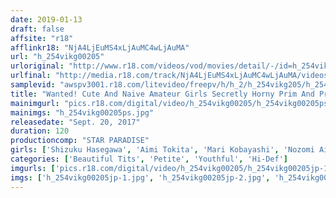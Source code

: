 ```yaml
---
date: 2019-01-13
draft: false
affsite: "r18"
afflinkr18: "NjA4LjEuMS4xLjAuMC4wLjAuMA"
url: "h_254vikg00205"
urloriginal: "http://www.r18.com/videos/vod/movies/detail/-/id=h_254vikg00205"
urlfinal: "http://media.r18.com/track/NjA4LjEuMS4xLjAuMC4wLjAuMA/videos/vod/movies/detail/-/id=h_254vikg00205"
samplevid: "awspv3001.r18.com/litevideo/freepv/h/h_2/h_254vikg205/h_254vikg205_dmb_w.mp4"
title: "Wanted! Cute And Naive Amateur Girls Secretly Horny Prim And Proper Girls"
mainimgurl: "pics.r18.com/digital/video/h_254vikg00205/h_254vikg00205ps.jpg"
mainimgs: "h_254vikg00205ps.jpg"
releasedate: "Sept. 20, 2017"
duration: 120
productioncomp: "STAR PARADISE"
girls: ['Shizuku Hasegawa', 'Aimi Tokita', 'Mari Kobayashi', 'Nozomi Aiuchi']
categories: ['Beautiful Tits', 'Petite', 'Youthful', 'Hi-Def']
imgurls: ['pics.r18.com/digital/video/h_254vikg00205/h_254vikg00205jp-1.jpg', 'pics.r18.com/digital/video/h_254vikg00205/h_254vikg00205jp-2.jpg', 'pics.r18.com/digital/video/h_254vikg00205/h_254vikg00205jp-3.jpg', 'pics.r18.com/digital/video/h_254vikg00205/h_254vikg00205jp-4.jpg', 'pics.r18.com/digital/video/h_254vikg00205/h_254vikg00205jp-5.jpg', 'pics.r18.com/digital/video/h_254vikg00205/h_254vikg00205jp-6.jpg', 'pics.r18.com/digital/video/h_254vikg00205/h_254vikg00205jp-7.jpg', 'pics.r18.com/digital/video/h_254vikg00205/h_254vikg00205jp-8.jpg', 'pics.r18.com/digital/video/h_254vikg00205/h_254vikg00205jp-9.jpg', 'pics.r18.com/digital/video/h_254vikg00205/h_254vikg00205jp-10.jpg', 'pics.r18.com/digital/video/h_254vikg00205/h_254vikg00205jp-11.jpg', 'pics.r18.com/digital/video/h_254vikg00205/h_254vikg00205jp-12.jpg', 'pics.r18.com/digital/video/h_254vikg00205/h_254vikg00205jp-13.jpg', 'pics.r18.com/digital/video/h_254vikg00205/h_254vikg00205jp-14.jpg', 'pics.r18.com/digital/video/h_254vikg00205/h_254vikg00205jp-15.jpg', 'pics.r18.com/digital/video/h_254vikg00205/h_254vikg00205jp-16.jpg', 'pics.r18.com/digital/video/h_254vikg00205/h_254vikg00205jp-17.jpg', 'pics.r18.com/digital/video/h_254vikg00205/h_254vikg00205jp-18.jpg', 'pics.r18.com/digital/video/h_254vikg00205/h_254vikg00205jp-19.jpg', 'pics.r18.com/digital/video/h_254vikg00205/h_254vikg00205jp-20.jpg']
imgs: ['h_254vikg00205jp-1.jpg', 'h_254vikg00205jp-2.jpg', 'h_254vikg00205jp-3.jpg', 'h_254vikg00205jp-4.jpg', 'h_254vikg00205jp-5.jpg', 'h_254vikg00205jp-6.jpg', 'h_254vikg00205jp-7.jpg', 'h_254vikg00205jp-8.jpg', 'h_254vikg00205jp-9.jpg', 'h_254vikg00205jp-10.jpg', 'h_254vikg00205jp-11.jpg', 'h_254vikg00205jp-12.jpg', 'h_254vikg00205jp-13.jpg', 'h_254vikg00205jp-14.jpg', 'h_254vikg00205jp-15.jpg', 'h_254vikg00205jp-16.jpg', 'h_254vikg00205jp-17.jpg', 'h_254vikg00205jp-18.jpg', 'h_254vikg00205jp-19.jpg', 'h_254vikg00205jp-20.jpg']
---
```

